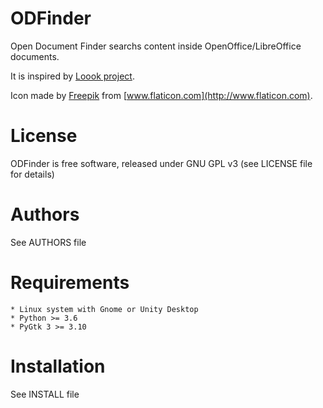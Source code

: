 ODFinder
========

Open Document Finder searchs content inside OpenOffice/LibreOffice documents.

It is inspired by [Loook project](http://mechtilde.de/Loook/).

Icon made by [Freepik](http://www.freepik.com) from [www.flaticon.com](http://www.flaticon.com).


License
=======

ODFinder is free software, released under GNU GPL v3 (see LICENSE file for details)


Authors
=======

See AUTHORS file


Requirements
============

    * Linux system with Gnome or Unity Desktop
    * Python >= 3.6
    * PyGtk 3 >= 3.10


Installation
============

See INSTALL file
